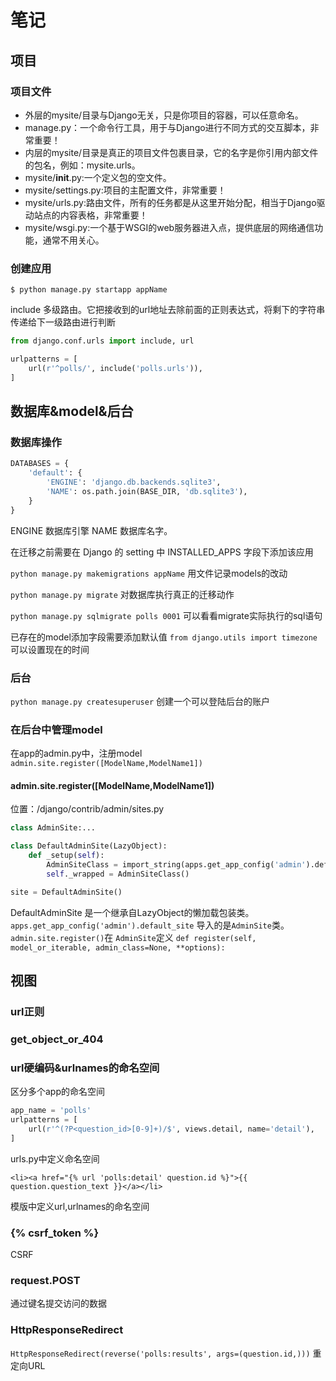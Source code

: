 # 笔记

## 项目

### 项目文件

- 外层的mysite/目录与Django无关，只是你项目的容器，可以任意命名。
- manage.py：一个命令行工具，用于与Django进行不同方式的交互脚本，非常重要！
- 内层的mysite/目录是真正的项目文件包裹目录，它的名字是你引用内部文件的包名，例如：mysite.urls。
- mysite/__init__.py:一个定义包的空文件。
- mysite/settings.py:项目的主配置文件，非常重要！
- mysite/urls.py:路由文件，所有的任务都是从这里开始分配，相当于Django驱动站点的内容表格，非常重要！
- mysite/wsgi.py:一个基于WSGI的web服务器进入点，提供底层的网络通信功能，通常不用关心。

### 创建应用

`$ python manage.py startapp appName`

include 多级路由。它把接收到的url地址去除前面的正则表达式，将剩下的字符串传递给下一级路由进行判断

```Python
from django.conf.urls import include, url

urlpatterns = [
    url(r'^polls/', include('polls.urls')),
]
```

## 数据库&model&后台

### 数据库操作

```Python
DATABASES = {
    'default': {
        'ENGINE': 'django.db.backends.sqlite3',
        'NAME': os.path.join(BASE_DIR, 'db.sqlite3'),
    }
}
```

ENGINE 数据库引擎
NAME 数据库名字。

在迁移之前需要在 Django 的 setting 中 INSTALLED_APPS 字段下添加该应用

`python manage.py makemigrations appName`
用文件记录models的改动

`python manage.py migrate`
对数据库执行真正的迁移动作

`python manage.py sqlmigrate polls 0001`
可以看看migrate实际执行的sql语句

已存在的model添加字段需要添加默认值
`from django.utils import timezone`可以设置现在的时间

### 后台

`python manage.py createsuperuser`
创建一个可以登陆后台的账户

### 在后台中管理model

在app的admin.py中，注册model
`admin.site.register([ModelName,ModelName1])`

#### admin.site.register([ModelName,ModelName1])

位置：/django/contrib/admin/sites.py

```Python
class AdminSite:...

class DefaultAdminSite(LazyObject):
    def _setup(self):
        AdminSiteClass = import_string(apps.get_app_config('admin').default_site)
        self._wrapped = AdminSiteClass()

site = DefaultAdminSite()
```

DefaultAdminSite 是一个继承自LazyObject的懒加载包装类。
`apps.get_app_config('admin').default_site` 导入的是`AdminSite`类。
`admin.site.register()`在
`AdminSite`定义
`def register(self, model_or_iterable, admin_class=None, **options):`

## 视图

### url正则

### get_object_or_404

### url硬编码&urlnames的命名空间

区分多个app的命名空间

```Python
app_name = 'polls'
urlpatterns = [
    url(r'^(?P<question_id>[0-9]+)/$', views.detail, name='detail'),
]
```

urls.py中定义命名空间

`<li><a href="{% url 'polls:detail' question.id %}">{{ question.question_text }}</a></li>`

模版中定义url,urlnames的命名空间

### {% csrf_token %}

CSRF

### request.POST

通过键名提交访问的数据

### HttpResponseRedirect

`HttpResponseRedirect(reverse('polls:results', args=(question.id,)))`
重定向URL